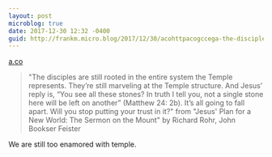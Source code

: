 ```yaml
---
layout: post
microblog: true
date: 2017-12-30 12:32 -0400
guid: http://frankm.micro.blog/2017/12/30/acohttpacogccega-the-disciples.html
---
```

 [a.co](http://a.co/gcCe8GA)

> "The disciples are still rooted in the entire system the Temple represents. They’re still marveling at the Temple structure. And Jesus’ reply is, “You see all these stones? In truth I tell you, not a single stone here will be left on another” (Matthew 24: 2b). It’s all going to fall apart. Will you stop putting your trust in it?" from "Jesus' Plan for a New World: The Sermon on the Mount" by Richard Rohr, John Bookser Feister

We are still too enamored with temple. 
